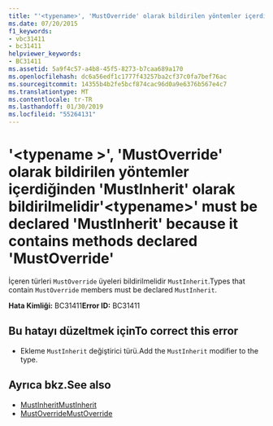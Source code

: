 ```yaml
---
title: "'<typename>', 'MustOverride' olarak bildirilen yöntemler içerdiğinden 'MustInherit' olarak bildirilmelidir"
ms.date: 07/20/2015
f1_keywords:
- vbc31411
- bc31411
helpviewer_keywords:
- BC31411
ms.assetid: 5a9f4c57-a4b8-45f5-8273-b7caa689a170
ms.openlocfilehash: dc6a56edf1c1777f43257ba2cf37c0fa7bef76ac
ms.sourcegitcommit: 14355b4b2fe5bcf874cac96d0a9e6376b567e4c7
ms.translationtype: MT
ms.contentlocale: tr-TR
ms.lasthandoff: 01/30/2019
ms.locfileid: "55264131"
---
```

# <a name="typename-must-be-declared-mustinherit-because-it-contains-methods-declared-mustoverride"></a><span data-ttu-id="73ae9-102">'\<typename >', 'MustOverride' olarak bildirilen yöntemler içerdiğinden 'MustInherit' olarak bildirilmelidir</span><span class="sxs-lookup"><span data-stu-id="73ae9-102">'\<typename>' must be declared 'MustInherit' because it contains methods declared 'MustOverride'</span></span>
<span data-ttu-id="73ae9-103">İçeren türleri `MustOverride` üyeleri bildirilmelidir `MustInherit`.</span><span class="sxs-lookup"><span data-stu-id="73ae9-103">Types that contain `MustOverride` members must be declared `MustInherit`.</span></span>  
  
 <span data-ttu-id="73ae9-104">**Hata Kimliği:** BC31411</span><span class="sxs-lookup"><span data-stu-id="73ae9-104">**Error ID:** BC31411</span></span>  
  
## <a name="to-correct-this-error"></a><span data-ttu-id="73ae9-105">Bu hatayı düzeltmek için</span><span class="sxs-lookup"><span data-stu-id="73ae9-105">To correct this error</span></span>  
  
-   <span data-ttu-id="73ae9-106">Ekleme `MustInherit` değiştirici türü.</span><span class="sxs-lookup"><span data-stu-id="73ae9-106">Add the `MustInherit` modifier to the type.</span></span>  
  
## <a name="see-also"></a><span data-ttu-id="73ae9-107">Ayrıca bkz.</span><span class="sxs-lookup"><span data-stu-id="73ae9-107">See also</span></span>
- [<span data-ttu-id="73ae9-108">MustInherit</span><span class="sxs-lookup"><span data-stu-id="73ae9-108">MustInherit</span></span>](../../visual-basic/language-reference/modifiers/mustinherit.md)
- [<span data-ttu-id="73ae9-109">MustOverride</span><span class="sxs-lookup"><span data-stu-id="73ae9-109">MustOverride</span></span>](../../visual-basic/language-reference/modifiers/mustoverride.md)
